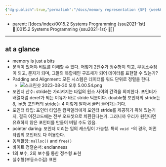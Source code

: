 ```yaml
---
{"dg-publish":true,"permalink":"/docs/memory representation {SP} {week03}/","title":"memory representation {SP} {week03}"}
---
```


- parent: [[docs/index/0015.2 Systems Programming {ssu2021-1st} 🐼\|0015.2 Systems Programming {ssu2021-1st} 🐼]]
___

## at a glance

- memory is just a bits
- 문맥이 있어야 비트를 이해할 수 있다. 어떻게 2진수가 정수형이 되고, 부동소수점이 되고, 문자가 되며, 그들의 복합체인 구조체가 되어 데이터를 표현할 수 있는가?
- Padding and Alignment: 모든 시스템은 데이터를 워드 단위로 정렬을 한다.  
	- ![스크린샷 2023-08-30 오후 5.00.54.png](/img/user/docs/assets/%EC%8A%A4%ED%81%AC%EB%A6%B0%EC%83%B7%202023-08-30%20%EC%98%A4%ED%9B%84%205.00.54.png)
- 포인터 산수: stride는 가리켜지는 타입의 원소 사이의 간격을 의미한다. 포인터가 배열처럼 deref가 되는 이유가 바로 stride 덕분이다. double형 포인터의 stride는 8, int형 포인터의 stride는 4 이렇게 알아서 굴러 들어가는거다.
- 포인터 타입: 포인터 타입은 컴파일러에게 포인터 stride를 제공하기 위해 있는거지, 결국 이진코드에는 전부 오프셋으로 치환된다는거. 그러니까 우리가 원한다면 유효하지 않은 포인터를 만들어 버릴 수도 있음.
- pointer daring: 포인터 끼리는 임의 캐스팅이 가능함. 특히 `void *`의 경우, 어떤 타입의 포인터도 다 허용한다.
- 동적할당: `malloc()` and `free()`
- 바이트 정렬순서: endianness
- 1의 보수, 2의 보수를 통한 정수형 표현
- 실수형(부동소수점) 표현
